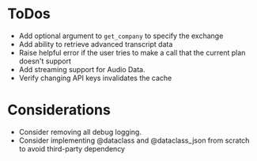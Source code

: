 
# ToDos

* Add optional argument to `get_company` to specify the exchange
* Add ability to retrieve advanced transcript data
* Raise helpful error if the user tries to make a call that the current plan doesn't support
* Add streaming support for Audio Data.
* Verify changing API keys invalidates the cache


# Considerations

* Consider removing all debug logging.
* Consider implementing @dataclass and @dataclass_json from scratch to avoid third-party dependency
